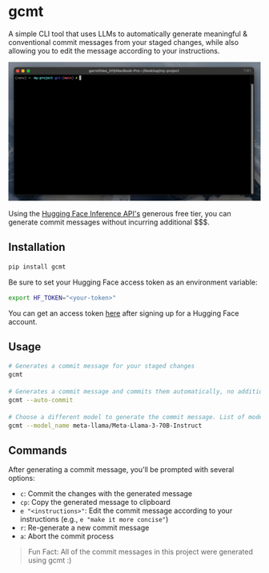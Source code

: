 # gcmt

A simple CLI tool that uses LLMs to automatically generate meaningful & conventional commit messages from your staged changes, while also allowing you to edit the message according to your instructions.

![gcmt demo](docs/assets/demo.gif)

Using the [Hugging Face Inference API's](https://huggingface.co/docs/api-inference/rate-limits) generous free tier, you can generate commit messages without incurring additional $$$.

## Installation

```bash
pip install gcmt
```

Be sure to set your Hugging Face access token as an environment variable:

```bash
export HF_TOKEN="<your-token>"
```

You can get an access token [here](https://huggingface.co/settings/tokens) after signing up for a Hugging Face account.

## Usage

```bash
# Generates a commit message for your staged changes
gcmt

# Generates a commit message and commits them automatically, no additional input required
gcmt --auto-commit

# Choose a different model to generate the commit message. List of models [here](https://huggingface.co/docs/api-inference/supported-models)
gcmt --model_name meta-llama/Meta-Llama-3-70B-Instruct
```

## Commands

After generating a commit message, you'll be prompted with several options:

- `c`: Commit the changes with the generated message
- `cp`: Copy the generated message to clipboard
- `e "<instructions>"`: Edit the commit message according to your instructions (e.g., `e "make it more concise"`)
- `r`: Re-generate a new commit message
- `a`: Abort the commit process

> Fun Fact: All of the commit messages in this project were generated using gcmt :)